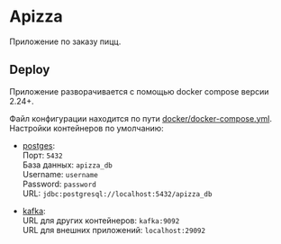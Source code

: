 # Apizza
Приложение по заказу пицц.

## Deploy
Приложение разворачивается с помощью docker compose версии 2.24+.
  
Файл конфигурации находится по пути [docker/docker-compose.yml](./docker/docker-compose.yml).  
Настройки контейнеров по умолчанию:
* [postges](./docker/postgres.env):  
Порт: `5432`  
База данных: `apizza_db`  
Username: `username`  
Password: `password`  
URL: `jdbc:postgresql://localhost:5432/apizza_db`


* [kafka](./docker/kafka.env):  
URL для других контейнеров: `kafka:9092`  
URL для внешних приложений: `localhost:29092`